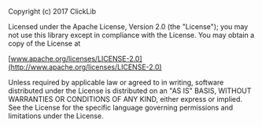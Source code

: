 Copyright (c) 2017 ClickLib
 
Licensed under the Apache License, Version 2.0 (the "License"); you may not use this library except in compliance with the License.
You may obtain a copy of the License at
 
[www.apache.org/licenses/LICENSE-2.0](http://www.apache.org/licenses/LICENSE-2.0)
 
Unless required by applicable law or agreed to in writing, software distributed under the License is distributed on an "AS IS" BASIS,
WITHOUT WARRANTIES OR CONDITIONS OF ANY KIND, either express or implied. See the License for the specific language governing permissions and limitations under the License.
